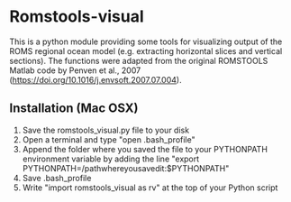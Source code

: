 # Romstools-visual

This is a python module providing some tools for visualizing output of the ROMS regional ocean model (e.g. extracting horizontal slices and vertical sections). The functions were adapted from the original ROMSTOOLS Matlab code by Penven et al., 2007 (https://doi.org/10.1016/j.envsoft.2007.07.004).

## Installation (Mac OSX)

1. Save the romstools_visual.py file to your disk
2. Open a terminal and type "open .bash_profile"
3. Append the folder where you saved the file to your PYTHONPATH environment variable by adding the line
   "export PYTHONPATH=/pathwhereyousavedit:$PYTHONPATH"
4. Save .bash_profile
5. Write "import romstools_visual as rv" at the top of your Python script
